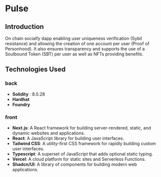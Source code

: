 # Pulse

## Introduction

On chain socialfy dapp enabling user uniqueness verification (Sybil resistance) and allowing the creation of one account per user (Proof of Personhood).
It also ensures transparency and supports the use of a Soulbound Token (SBT) per user as well as NFTs providing benefits.

## Technologies Used

### back

- **Solidity** : 8.0.28
- **Hardhat**
- **Foundry**

### front

- **Next.js**: A React framework for building server-rendered, static, and dynamic websites and applications.
- **React**: A JavaScript library for building user interfaces.
- **Tailwind CSS**: A utility-first CSS framework for rapidly building custom user interfaces.
- **Typescript**: A superset of JavaScript that adds optional static typing.
- **Vercel**: A cloud platform for static sites and Serverless Functions.
- **Shadcn/UI**: A library of components for building modern web applications.
